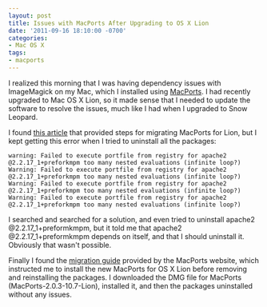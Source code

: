 ```yaml
---
layout: post
title: Issues with MacPorts After Upgrading to OS X Lion
date: '2011-09-16 18:10:00 -0700'
categories:
- Mac OS X
tags:
- macports
---
```


I realized this morning that I was having dependency issues with ImageMagick
on my Mac, which I installed using [MacPorts][1]. I had recently upgraded to
Mac OS X Lion, so it made sense that I needed to update the software to
resolve the issues, much like I had when I upgraded to Snow Leopard.

I found [this article][2] that provided steps for migrating MacPorts for Lion,
but I kept getting this error when I tried to uninstall all the packages:

```shell
warning: Failed to execute portfile from registry for apache2
@2.2.17_1+preforkmpm too many nested evaluations (infinite loop?)
Warning: Failed to execute portfile from registry for apache2
@2.2.17_1+preforkmpm too many nested evaluations (infinite loop?)
Warning: Failed to execute portfile from registry for apache2
@2.2.17_1+preforkmpm too many nested evaluations (infinite loop?)
Warning: Failed to execute portfile from registry for apache2
@2.2.17_1+preforkmpm too many nested evaluations (infinite loop?)
```

<!--more-->

I searched and searched for a solution, and even tried to uninstall apache2
@2.2.17_1+preformkmpm, but it told me that apache2 @2.2.17_1+preformkmpm
depends on itself, and that I should uninstall it. Obviously that wasn't
possible.

Finally I found the [migration guide][3] provided by the MacPorts website,
which instructed me to install the new MacPorts for OS X Lion before removing
and reinstalling the packages. I downloaded the DMG file for MacPorts
(MacPorts-2.0.3-10.7-Lion), installed it, and then the packages uninstalled
without any issues.

[1]: http://www.macports.org/
[2]: http://www.anthonymclin.com/code/7-miscellaneous/106-updating-xcode-and-macports-for-osx-lion
[3]: https://trac.macports.org/wiki/Migration
